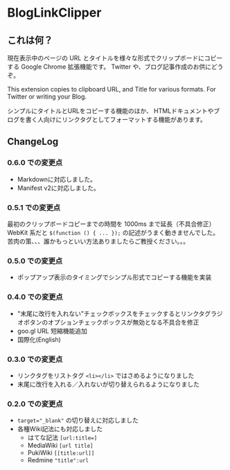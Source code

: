 # BlogLinkClipper

## これは何？

現在表示中のページの URL とタイトルを様々な形式でクリップボードにコピーする Google Chrome 拡張機能です。
Twitter や、ブログ記事作成のお供にどうぞ。

This extension copies to clipboard URL, and Title for various formats. For Twitter or writing your Blog.

シンプルにタイトルとURLをコピーする機能のほか、
HTMLドキュメントやブログを書く人向けにリンクタグとしてフォーマットする機能があります。

## ChangeLog 
### 0.6.0 での変更点
* Markdownに対応しました。
* Manifest v2に対応しました。

### 0.5.1 での変更点
最初のクリップボードコピーまでの時間を 1000ms まで延長（不具合修正）
WebKit 系だと `$(function () { ... });` の記述がうまく動きませんでした。
苦肉の策、、、誰かもっといい方法ありましたらご教授ください。。。

### 0.5.0 での変更点
* ポップアップ表示のタイミングでシンプル形式でコピーする機能を実装

### 0.4.0 での変更点
* "末尾に改行を入れない"チェックボックスをチェックするとリンクタグラジオボタンのオプションチェックボックスが無効となる不具合を修正
* goo.gl URL 短縮機能追加
* 国際化(English)

### 0.3.0 での変更点
* リンクタグをリストタグ `<li></li>` ではさめるようになりました
* 末尾に改行を入れる／入れないが切り替えられるようになりました

### 0.2.0 での変更点
* `target="_blank"` の切り替えに対応しました
* 各種Wiki記法にも対応しました
  - はてな記法 `[url:title=]`
  - MediaWiki `[url title]`
  - PukiWiki `[[title:url]]`
  - Redmine `"title":url`

